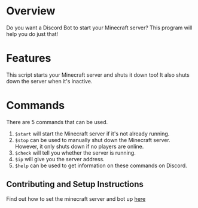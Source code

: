 # Overview
Do you want a Discord Bot to start your Minecraft server? This program will help you do just that!

# Features
This script starts your Minecraft server and shuts it down too! It also shuts down the server when it's inactive. 

# Commands
There are 5 commands that can be used. 
1. `$start` will start the Minecraft server if it's not already running. 
2. `$stop` can be used to manually shut down the Minecraft server. However, it only shuts down if no players are online. 
3. `$check` will tell you whether the server is running. 
4. `$ip` will give you the server address. 
5. `$help` can be used to get information on these commands on Discord.

## Contributing and Setup Instructions
Find out how to set the minecraft server and bot up [here](CONTRIBUTING.md)
